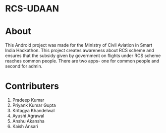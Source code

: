 # RCS-UDAAN



# About

This Android project was made for the Ministry of Civil Aviation in Smart India Hackathon. This project creates awareness about RCS 
scheme and ensures that the subsidy given by government on flights under RCS scheme reaches common people. There are two apps-
one for common people and second for admin.

# Contributers

1. Pradeep Kumar
2. Priyank Kumar Gupta
3. Kritagya Khandelwal
4. Ayushi Agrawal
5. Anshu Akansha
6. Kaish Ansari
